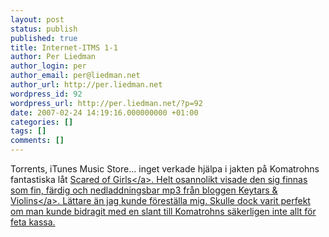 ```yaml
---
layout: post
status: publish
published: true
title: Internet-ITMS 1-1
author: Per Liedman
author_login: per
author_email: per@liedman.net
author_url: http://per.liedman.net
wordpress_id: 92
wordpress_url: http://per.liedman.net/?p=92
date: 2007-02-24 14:19:16.000000000 +01:00
categories: []
tags: []
comments: []
---
```

Torrents, iTunes Music Store... inget verkade hj&auml;lpa i jakten p&aring; Komatrohns fantastiska l&aring;t <a href="http:&#47;&#47;www.last.fm&#47;music&#47;Komatrohn&#47;_&#47;Scared+of+Girls">Scared of Girls<&#47;a>. Helt osannolikt visade den sig finnas som fin, f&auml;rdig och <a href="http:&#47;&#47;keytarsandviolins.blogspot.com&#47;2007&#47;02&#47;fjord-fiesta.html">nedladdningsbar mp3 fr&aring;n bloggen Keytars & Violins<&#47;a>. L&auml;ttare &auml;n jag kunde f&ouml;rest&auml;lla mig. Skulle dock varit perfekt om man kunde bidragit med en slant till Komatrohns s&auml;kerligen inte allt f&ouml;r feta kassa.
